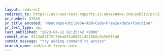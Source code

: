 ```yaml
---
layout: redirect
redirect_to: https://a8c-woo-test-reports.s3.amazonaws.com/public/pr/37589/api/index.html
pr_number: 37589
pr_title_encoded: "Monorepo+Utils%3A+Add+Code+Freeze+date+function"
pr_test_type: api
last_published: "2023-04-12 02:25:42 +0000"
commit_sha: 9123a92f72c78eab55a508114315bdc0a5e9f14d
commit_message: "try adding command to action"
branch_name: add/code-freeze-date
---
```


